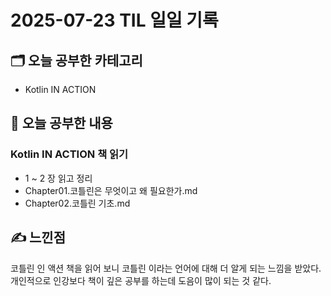 # 2025-07-23 TIL 일일 기록

## 🗂️ 오늘 공부한 카테고리
- Kotlin IN ACTION 

## 📌 오늘 공부한 내용

### Kotlin IN ACTION 책 읽기 
- 1 ~ 2 장 읽고 정리 
- Chapter01.코틀린은 무엇이고 왜 필요한가.md
- Chapter02.코틀린 기초.md

## ✍️ 느낀점 
코틀린 인 액션 책을 읽어 보니 코틀린 이라는 언어에 대해 더 알게 되는 느낌을 받았다. 개인적으로 인강보다 책이 깊은 공부를 하는데 도음이 많이 되는 것 같다.